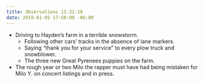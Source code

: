 ```yaml
---
title: Observations 12-31-18
date: 2019-01-05 17:58:00 -06:00
---
```


- Driving to Hayden’s farm in a terrible snowstorm.
	- Following other cars’ tracks in the absence of lane markers.
	- Saying “thank you for your service” to every plow truck and snowblower.
	- The three new Great Pyrenees puppies on the farm.
- The rough year or two Milo the rapper must have had being mistaken for Milo Y. on concert listings and in press.